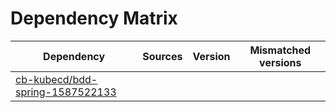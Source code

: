 # Dependency Matrix

Dependency | Sources | Version | Mismatched versions
---------- | ------- | ------- | -------------------
[cb-kubecd/bdd-spring-1587522133](https://github.com/cb-kubecd/bdd-spring-1587522133.git) |  | []() | 
